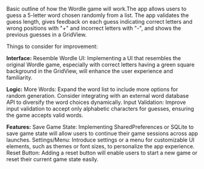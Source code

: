 Basic outline of how the Wordle game will work.The app allows users to guess a 5-letter word chosen randomly from a list. The app validates the guess length, gives feedback on each guess indicating correct letters and wrong positions with "+" and incorrect letters with "-", and shows the previous guesses in a GridView.

Things to consider for improvement:

**Interface:**
Resemble Wordle UI: Implementing a UI that resembles the original Wordle game, especially with correct letters having a green square background in the GridView, will enhance the user experience and familiarity.

**Logic:**
More Words: Expand the word list to include more options for random generation. Consider integrating with an external word database API to diversify the word choices dynamically.
Input Validation: Improve input validation to accept only alphabetic characters for guesses, ensuring the game accepts valid words.

**Features:**
Save Game State: Implementing SharedPreferences or SQLite to save game state will allow users to continue their game sessions across app launches.
Settings/Menu: Introduce settings or a menu for customizable UI elements, such as themes or font sizes, to personalize the app experience.
Reset Button: Adding a reset button will enable users to start a new game or reset their current game state easily.
